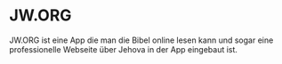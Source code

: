 # JW.ORG
JW.ORG ist eine App die man die Bibel online lesen kann und sogar eine professionelle Webseite über Jehova in der App eingebaut ist.

